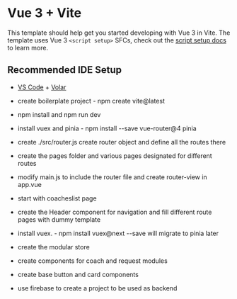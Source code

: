 # Vue 3 + Vite

This template should help get you started developing with Vue 3 in Vite. The template uses Vue 3 `<script setup>` SFCs, check out the [script setup docs](https://v3.vuejs.org/api/sfc-script-setup.html#sfc-script-setup) to learn more.

## Recommended IDE Setup

- [VS Code](https://code.visualstudio.com/) + [Volar](https://marketplace.visualstudio.com/items?itemName=Vue.volar)


- create boilerplate project - npm create vite@latest

- npm install and npm run dev

- install vuex and pinia - npm install --save vue-router@4 pinia

- create ./src/router.js create router object and define all the routes there

- create the pages folder and various pages designated for different routes

- modify main.js to include the router file and create router-view in app.vue

- start with coacheslist page

- create the Header component for navigation and fill different route pages with dummy template

- install vuex. - npm install vuex@next --save will migrate to pinia later

- create the modular store

- create components for coach and request modules

- create base button and card components

- use firebase to create a project to be used as backend